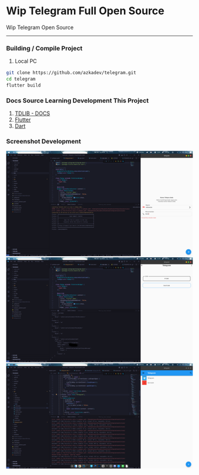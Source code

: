 # Wip Telegram Full Open Source

Wip Telegram Open Source

---

### Building / Compile Project

1. Local PC

```bash
git clone https://github.com/azkadev/telegram.git
cd telegram
flutter build
```

### Docs Source Learning Development This Project

1. [TDLIB - DOCS](https://core.telegram.org/tdlib/docs)
2. [Flutter](https://docs.flutter.dev/)
3. [Dart](https://dart.dev/guides)

### Screenshot Development

![](.github/assets/sign_page_0_dev.png)
![](.github/assets/sign_page_1_dev.png)
![](.github/assets/home_page_0_dev.png)